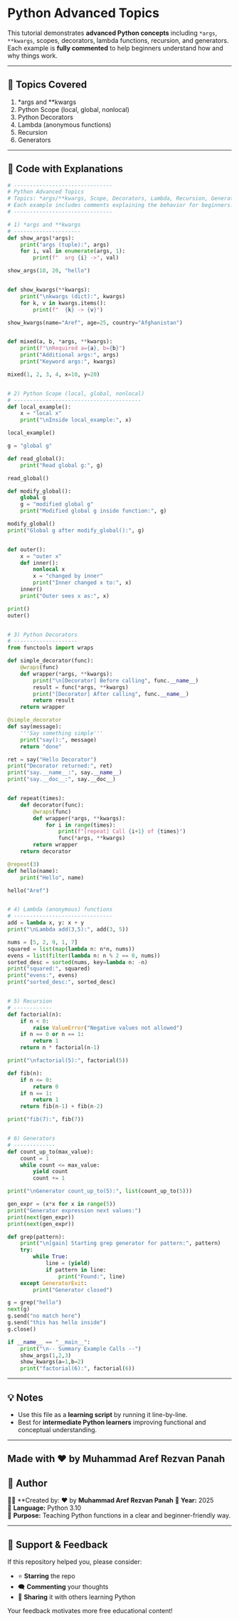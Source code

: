 # Python Advanced Topics

This tutorial demonstrates **advanced Python concepts** including `*args`, `**kwargs`, scopes, decorators, lambda functions, recursion, and generators.  
Each example is **fully commented** to help beginners understand how and why things work.

---

## 🧩 Topics Covered
1. *args and **kwargs
2. Python Scope (local, global, nonlocal)
3. Python Decorators
4. Lambda (anonymous functions)
5. Recursion
6. Generators

---

## 📘 Code with Explanations

```python
# -------------------------------
# Python Advanced Topics
# Topics: *args/**kwargs, Scope, Decorators, Lambda, Recursion, Generators
# Each example includes comments explaining the behavior for beginners.
# -------------------------------

# 1) *args and **kwargs
# ---------------------
def show_args(*args):
    print("args (tuple):", args)
    for i, val in enumerate(args, 1):
        print(f"  arg {i} ->", val)

show_args(10, 20, "hello")


def show_kwargs(**kwargs):
    print("\nkwargs (dict):", kwargs)
    for k, v in kwargs.items():
        print(f"  {k} -> {v}")

show_kwargs(name="Aref", age=25, country="Afghanistan")


def mixed(a, b, *args, **kwargs):
    print(f"\nRequired a={a}, b={b}")
    print("Additional args:", args)
    print("Keyword args:", kwargs)

mixed(1, 2, 3, 4, x=10, y=20)


# 2) Python Scope (local, global, nonlocal)
# ----------------------------------------
def local_example():
    x = "local x"
    print("\nInside local_example:", x)

local_example()

g = "global g"

def read_global():
    print("Read global g:", g)

read_global()

def modify_global():
    global g
    g = "modified global g"
    print("Modified global g inside function:", g)

modify_global()
print("Global g after modify_global():", g)


def outer():
    x = "outer x"
    def inner():
        nonlocal x
        x = "changed by inner"
        print("Inner changed x to:", x)
    inner()
    print("Outer sees x as:", x)

print()
outer()


# 3) Python Decorators
# --------------------
from functools import wraps

def simple_decorator(func):
    @wraps(func)
    def wrapper(*args, **kwargs):
        print("\n[Decorator] Before calling", func.__name__)
        result = func(*args, **kwargs)
        print("[Decorator] After calling", func.__name__)
        return result
    return wrapper

@simple_decorator
def say(message):
    '''Say something simple'''
    print("say():", message)
    return "done"

ret = say("Hello Decorator")
print("Decorator returned:", ret)
print("say.__name__:", say.__name__)
print("say.__doc__:", say.__doc__)


def repeat(times):
    def decorator(func):
        @wraps(func)
        def wrapper(*args, **kwargs):
            for i in range(times):
                print(f"[repeat] Call {i+1} of {times}")
                func(*args, **kwargs)
        return wrapper
    return decorator

@repeat(3)
def hello(name):
    print("Hello", name)

hello("Aref")


# 4) Lambda (anonymous) functions
# -------------------------------
add = lambda x, y: x + y
print("\nLambda add(3,5):", add(3, 5))

nums = [5, 2, 9, 1, 7]
squared = list(map(lambda n: n*n, nums))
evens = list(filter(lambda n: n % 2 == 0, nums))
sorted_desc = sorted(nums, key=lambda n: -n)
print("squared:", squared)
print("evens:", evens)
print("sorted_desc:", sorted_desc)


# 5) Recursion
# ------------
def factorial(n):
    if n < 0:
        raise ValueError("Negative values not allowed")
    if n == 0 or n == 1:
        return 1
    return n * factorial(n-1)

print("\nfactorial(5):", factorial(5))

def fib(n):
    if n <= 0:
        return 0
    if n == 1:
        return 1
    return fib(n-1) + fib(n-2)

print("fib(7):", fib(7))


# 6) Generators
# -------------
def count_up_to(max_value):
    count = 1
    while count <= max_value:
        yield count
        count += 1

print("\nGenerator count_up_to(5):", list(count_up_to(5)))

gen_expr = (x*x for x in range(5))
print("Generator expression next values:")
print(next(gen_expr))
print(next(gen_expr))

def grep(pattern):
    print("\n[gain] Starting grep generator for pattern:", pattern)
    try:
        while True:
            line = (yield)
            if pattern in line:
                print("Found:", line)
    except GeneratorExit:
        print("Generator closed")

g = grep("hello")
next(g)
g.send("no match here")
g.send("this has hello inside")
g.close()

if __name__ == "__main__":
    print("\n-- Summary Example Calls --")
    show_args(1,2,3)
    show_kwargs(a=1,b=2)
    print("factorial(6):", factorial(6))
```

---

## 💡 Notes
- Use this file as a **learning script** by running it line-by-line.
- Best for **intermediate Python learners** improving functional and conceptual understanding.

---

Made with ❤️ by **Muhammad Aref Rezvan Panah**
---

## 📎 Author
👩‍💻 **Created by: ❤️ by **Muhammad Aref Rezvan Panah**
📅 **Year:** 2025  
💬 **Language:** Python 3.10  
🎯 **Purpose:** Teaching Python functions in a clear and beginner-friendly way.

---

## 💖 Support & Feedback
If this repository helped you, please consider:
- ⭐ **Starring** the repo  
- 🗨️ **Commenting** your thoughts  
- 📢 **Sharing** it with others learning Python  

Your feedback motivates more free educational content!

